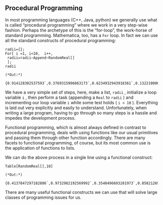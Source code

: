 <a id="procedural-programming" style="width:0;height:0;margin:0;padding:0;">&zwnj;</a>

## Procedural Programming

In most programming languages (C++, Java, python) we generally use what is called “procedural programming” where we work in a very step-wise fashion. Perhaps the archetype of this is the “for-loop”, the work-horse of standard programming. Mathematica, too, has a  ```For```  loop. In fact we can use all the standard constructs of procedural programming:

	radii={};
	For[ i =1, i<10,  i++,
	 radii=radii~Append~RandomReal[]
	 ];
	radii

	(*Out:*)
	
	{0.914128302537593`,0.3769315906863173`,0.6234932943918361`,0.1322100006893343`,0.1577628966678457`,0.016730303000478397`,0.17548676789547235`,0.8109969085084299`,0.20378370831071368`}

We have a very simple set of steps, here, make a list,  ```radii``` , initialize a loop variable  ```i``` , then perform a task (appending a  ```Real```  to  ```radii``` ) and incrementing our loop variable  ```i```  while some test holds ( ```i < 10``` ). Everything is laid out very explicitly and easily to understand. Unfortunately, when writing a large program, having to go through so many steps is a hassle and impedes the development process.

Functional programming, which is almost always defined in contrast to procedural programming, deals with using functions like our usual primitives and passing them through other function accordingly. There are many facets to functional programming, of course, but its most common use is the application of functions to lists.

We can do the above process in a single line using a functional construct:

	Table[RandomReal[],10]

	(*Out:*)
	
	{0.4137847297182886`,0.9732982192569992`,0.3548496693281973`,0.8582126960787808`,0.15420928011477764`,0.6816139288605962`,0.8404716895591711`,0.9679926345109562`,0.7314841013853948`,0.7997407311341189`}

There are many useful functional constructs we can use that will solve large classes of programming issues for us.
